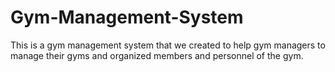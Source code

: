 # Gym-Management-System
This is a gym management system that we created to help gym managers to manage their gyms and organized members and personnel of the gym.
